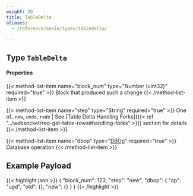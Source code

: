 ```yaml
---
weight: 20
title: TableDelta
aliases:
  - /reference/eosio/types/tabledelta/

---
```


## Type `TableDelta`

#### Properties

{{< method-list-item name="block_num" type="Number (uint32)" required="true" >}}
  Block that produced such a change
{{< /method-list-item >}}

{{< method-list-item name="step" type="String" required="true" >}}
  One of_ `new`, `undo`, `redo` | See [Table Delta Handling Forks]({{< ref "../websocket/req-get-table-rows#handling-forks" >}}) section for details
{{< /method-list-item >}}

{{< method-list-item name="dbop" type="[DBOp](/eosio/public-apis/reference/types/dbop)" required="true" >}}
  Database operation
{{< /method-list-item >}}

## Example Payload

{{< highlight json >}}
{
  "block_num": 123,
  "step": "new",
  "dbop": {
    "op": "upd",
    "old": {},
    "new": {}
  }
}
{{< /highlight >}}

